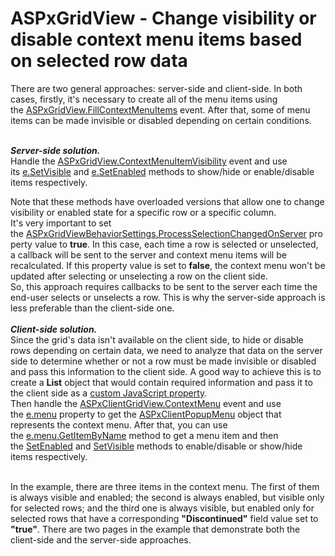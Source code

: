 # ASPxGridView - Change visibility or disable context menu items based on selected row data


<p>There are two general approaches: server-side and client-side. In both cases, firstly, it's necessary to create all of the menu items using the <a href="https://documentation.devexpress.com/AspNet/DevExpressWebASPxGridViewASPxGridView_FillContextMenuItemstopic.aspx">ASPxGridView.FillContextMenuItems</a> event. After that, some of menu items can be made invisible or disabled depending on certain conditions. </p>
<p><br /><strong><em>Server-side solution.<br /></em></strong>Handle the <a href="https://documentation.devexpress.com/#AspNet/DevExpressWebASPxGridViewASPxGridView_ContextMenuItemVisibilitytopic">ASPxGridView.ContextMenuItemVisibility</a> event and use its <a href="https://documentation.devexpress.com/#AspNet/DevExpressWebASPxGridViewASPxGridViewContextMenuItemVisibilityEventArgs_SetVisibletopic">e.SetVisible</a> and <a href="https://documentation.devexpress.com/#AspNet/DevExpressWebASPxGridViewASPxGridViewContextMenuItemVisibilityEventArgs_SetEnabledtopic">e.SetEnabled</a> methods to show/hide or enable/disable items respectively.</p>
<p>Note that these methods have overloaded versions that allow one to change visibility or enabled state for a specific row or a specific column.<br />It's very important to set the <a href="https://documentation.devexpress.com/AspNet/DevExpressWebASPxGridViewASPxGridViewBehaviorSettings_ProcessSelectionChangedOnServertopic.aspx">ASPxGridViewBehaviorSettings.ProcessSelectionChangedOnServer</a> property value to <strong>true</strong>. In this case, each time a row is selected or unselected, a callback will be sent to the server and context menu items will be recalculated. If this property value is set to <strong>false</strong>, the context menu won't be updated after selecting or unselecting a row on the client side.<br />So, this approach requires callbacks to be sent to the server each time the end-user selects or unselects a row. This is why the server-side approach is less preferable than the client-side one.<br /><br /><strong><em>Client-side solution.<br /></em></strong>Since the grid's data isn't available on the client side, to hide or disable rows depending on certain data, we need to analyze that data on the server side to determine whether or not a row must be made invisible or disabled and pass this information to the client side. A good way to achieve this is to create a <strong>List<bool></strong> object that would contain required information and pass it to the client side as a <a href="https://documentation.devexpress.com/#AspNet/DevExpressWebASPxGridViewASPxGridView_JSPropertiestopic">custom JavaScript property</a>.<br />Then handle the <a href="https://documentation.devexpress.com/AspNet/DevExpressWebASPxGridViewScriptsASPxClientGridView_ContextMenutopic.aspx">ASPxClientGridView.ContextMenu</a> event and use the <a href="https://documentation.devexpress.com/#AspNet/DevExpressWebASPxGridViewScriptsASPxClientGridViewContextMenuEventArgs_menutopic">e.menu</a> property to get the <a href="https://documentation.devexpress.com/#AspNet/clsDevExpressWebASPxMenuScriptsASPxClientPopupMenutopic">ASPxClientPopupMenu</a> object that represents the context menu. After that, you can use the <a href="https://documentation.devexpress.com/AspNet/DevExpressWebASPxMenuScriptsASPxClientMenuBase_GetItemByNametopic.aspx">e.menu.GetItemByName</a> method to get a menu item and then the <a href="https://documentation.devexpress.com/AspNet/DevExpressWebASPxMenuScriptsASPxClientMenuItem_SetEnabledtopic.aspx">SetEnabled</a> and <a href="https://documentation.devexpress.com/AspNet/DevExpressWebASPxMenuScriptsASPxClientMenuItem_SetVisibletopic.aspx">SetVisible</a> methods to enable/disable or show/hide items respectively.</p>
<p><br />In the example, there are three items in the context menu. The first of them is always visible and enabled; the second is always enabled, but visible only for selected rows; and the third one is always visible, but enabled only for selected rows that have a corresponding <strong>"Discontinued"</strong> field value set to <strong>"true"</strong>. There are two pages in the example that demonstrate both the client-side and the server-side approaches.</p>

<br/>


